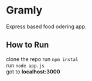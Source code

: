 # Gramly
Express based food odering app.
## How to Run
clone the repo run ```npm instal```
<br>
run ```node app.js```
<br>
got to **localhost:3000**

